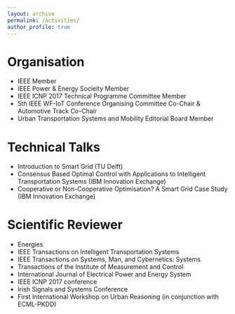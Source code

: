 ```yaml
---
layout: archive
permalink: /activities/
author_profile: true
---
```


Organisation 
======

*  IEEE Member
*  IEEE Power & Energy Socieity Member
*  IEEE ICNP 2017 Technical Programme Committee Member 
*  5th IEEE WF-IoT Conference Organising Committee Co-Chair & Automotive Track Co-Chair
*  Urban Transportation Systems and Mobility Editorial Board Member 

Technical Talks
======

*  Introduction to Smart Grid (TU Delft)
*  Consensus Based Optimal Control with Applications to Intelligent Transportation Systems (IBM Innovation Exchange)
*  Cooperative or Non-Cooperative Optimisation? A Smart Grid Case Study (IBM Innovation Exchange)

Scientific Reviewer
======

*  Energies 
*  IEEE Transactions on Intelligent Transportation Systems
*  IEEE Transactions on Systems, Man, and Cybernetics: Systems
*  Transactions of the Institute of Measurement and Control
*  International Journal of Electrical Power and Energy System
*  IEEE ICNP 2017 conference
*  Irish Signals and Systems Conference 
*  First International Workshop on Urban Reasoning (in conjunction with ECML-PKDD)


